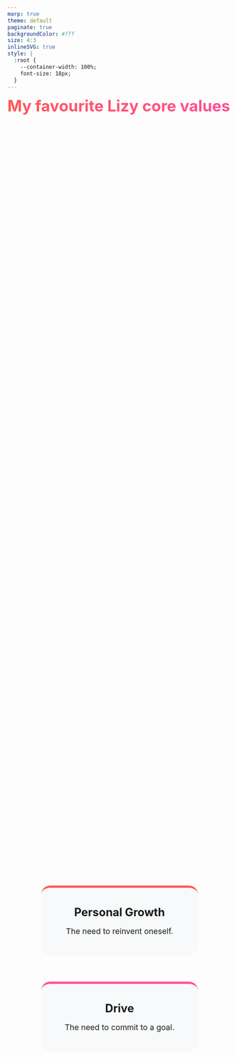 ```yaml
---
marp: true
theme: default
paginate: true
backgroundColor: #fff
size: 4:3
inlineSVG: true
style: |
  :root {
    --container-width: 100%;
    font-size: 18px;
  }
---
```


<style>
section {
  font-family: 'Montserrat', 'Segoe UI', sans-serif;
  padding: 30px 25px;
  background-color: #ffffff;
  color: #333333;
  box-sizing: border-box;
  overflow: hidden;
  width: 100%;
  display: block;
  position: relative;
  height: 100%;
}

h1 {
  background: linear-gradient(90deg, #FF5757 0%, #FF4E97 100%);
  -webkit-background-clip: text;
  -webkit-text-fill-color: transparent;
  background-clip: text;
  font-size: 2.5em;
  width: 100%;
  margin-bottom: 0.7em;
  margin-top: 0.3em;
}

.journey-item {
  margin-bottom: 12px;
  border-left: 4px solid #FF5757;
  padding-left: 10px;
  width: 100%;
  box-sizing: border-box;
  overflow-wrap: break-word;
  text-align: left;
}

.journey-item p {
  margin: 8px 0;
  font-size: 1em;
  line-height: 1.4;
}

.highlight {
  background: linear-gradient(90deg, #FF5757 0%, #FF4E97 100%);
  -webkit-background-clip: text;
  -webkit-text-fill-color: transparent;
  background-clip: text;
  font-weight: bold;
}

.value-card {
  text-align: center;
  width: 70%;
  max-width: 500px;
  padding: 40px 25px;
  background-color: #f8f9fa;
  border-radius: 20px;
  border-top: 5px solid;
  box-sizing: border-box;
  margin-bottom: 25px;
  display: flex;
  flex-direction: column;
  justify-content: center;
  margin-left: auto;
  margin-right: auto;
}

.value-card h2 {
  font-size: 1.8em;
  margin-top: 0;
  margin-bottom: 15px;
}

.value-card p {
  font-size: 1.25em;
  line-height: 1.5;
  margin: 0;
}

.value-card:nth-child(1) {
  border-top-color: #FF5757;
}

.value-card:nth-child(2) {
  border-top-color: #FF4E97;
}

.flex-container {
  display: flex;
  flex-direction: column;
  justify-content: center;
  margin-top: 40px;
  flex-wrap: wrap;
  width: 100%;
  max-width: 100%;
  gap: 35px;
  align-items: center;
  height: calc(100% - 120px);
}

.phase {
  background-color: #f8f9fa;
  border-radius: 15px;
  padding: 18px;
  margin: 15px auto;
  width: 85%;
  max-width: 650px;
  box-sizing: border-box;
  overflow: hidden;
}

.phase h3 {
  font-size: 1.3em;
  margin-top: 0;
  margin-bottom: 10px;
  color: #333;
}

.story {
  font-style: italic;
  margin: 25px auto;
  padding: 20px;
  background-color: #fff;
  border-radius: 10px;
  box-shadow: 0 3px 8px rgba(0,0,0,0.12);
  width: 85%;
  max-width: 650px;
  box-sizing: border-box;
  overflow-wrap: break-word;
  font-size: 1.05em;
  line-height: 1.5;
}

.story.full-width {
  width: 100%;
  max-width: 100%;
}
</style>

# My favourite Lizy core values

<div class="flex-container">
  <div class="value-card">
    <h2>Personal Growth</h2>
    <p>The need to reinvent oneself.</p>
  </div>
  <div class="value-card">
    <h2>Drive</h2>
    <p>The need to commit to a goal.</p>
  </div>
</div>

![bg right:0% 100%](https://via.placeholder.com/500x300/FF5757/ffffff?text=)

---

# Personal Growth: The Technical Evolution

<div class="phase">
  <h3>Phase 1: Cloud Foundations</h3>
  <div class="journey-item">
    <p>Python | AWS Lambda | CloudFormation</p>
    <p>Learning a new language and ecosystem.</p>
    <p>Building scalable serverless applications.</p>
    <p>Learning to deploy and manage cloud infrastructure.</p>
  </div>
</div>

<div class="phase">
  <h3>Phase 2: Advanced Architecture & AI</h3>
  <div class="journey-item">
    <p>DDD/Hexagonal Architecture + LLMs.</p>
    <p>Building complex systems with clean architecture to keep delivering value.</p>
    <p>Creating intelligent, agentic applications (in-progress).</p>
  </div>
</div>

![bg right:0% 100%](https://via.placeholder.com/500x300/FF5757/ffffff?text=)

---

# Drive: The need to commit to a goal

<div class="story full-width">
  <p>"Fines were not working because of a recent switch to a new infrastructure for our AI applications. Needed to push into the wee hours
  so the business is not impacted."</p>
</div>

<div class="phase">
  <h3>What Drive Means</h3>
  <div class="journey-item">
    <p>Taking ownership of problems until they're solved.</p>
    <p>Doing what's necessary, even if sometimes difficult.</p>
    <p>Not settling for the lowest common denominator.</p>
    <p>But perfection should stay a moving target! There's no absolutes.</p>
  </div>
</div>

![bg right:0% 100%](https://via.placeholder.com/500x300/FF4E97/ffffff?text=)
